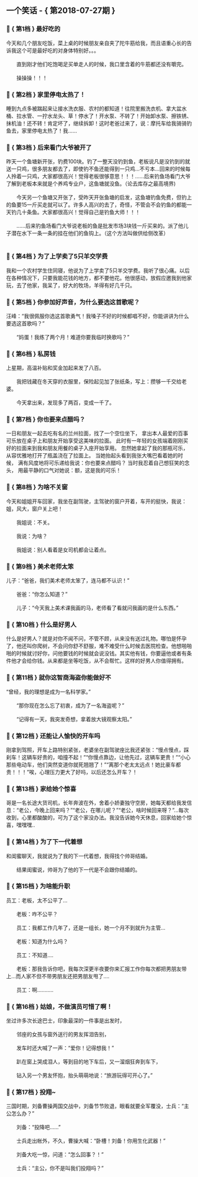 ## 一个笑话 - { 第2018-07-27期 }
</hr>

### :jack_o_lantern: { 第1档 } 最好吃的
今天和几个朋友吃饭，菜上桌的时候朋友亲自夹了陀牛筋给我，而且语重心长的告诉我这个可是最好吃的对身体特别好。。。<br/><br/>　　直到刚才他们吃饱喝足买单走人的时候，我口里含着的牛筋都还没有嚼完。<br/><br/>　　操操操！！！


### :jack_o_lantern: { 第2档 } 家里停电太热了！
睡到九点多被踹起来让接水洗衣服、农村的都知道！往院里搬洗衣机、拿大盆水桶、拉水管、一拧水龙头、草！停水了！开水泵、不转了！开始卸水泵、擦铁锈、抹机油！还不转！肯定坏了，继续拆卸！这时老爸过来了，说：摩托车给我骑骑钓鱼去，家里停电太热了！我......


### :jack_o_lantern: { 第3档 } 后来看门大爷被开了
昨天一个鱼塘新开张，钓费100块。钓了一整天没钓到鱼，老板说凡是没钓到的就送一只鸡，很多朋友都去了，即使钓不鱼还能得到一只鸡…不亏本…回来的时候每人拎着一只鸡，大家都很高兴！觉得老板很够意思！！！……后来钓鱼场看门大爷了解到老板本来就是个养鸡专业户，这鱼塘就没鱼。（论去库存之最高境界)<br/><br/>　　今天另一个鱼塘又开张了，受昨天开张鱼塘的启发，这鱼塘钓鱼免费，但钓上的鱼要15一斤买走就可以了。许多人高兴的去了，奇怪，不管会不会钓鱼的都能一天钓几十条鱼。大家都很高兴！觉得自己是钓鱼大师！！！<br/><br/>　　……后来钓鱼场看门大爷说老板的鱼是批发市场3块钱一斤买来的。派了他儿子潜在水下一条一条的挂在他们的鱼钩上。（这个方法叫做供给侧改革）<br/><br/>


### :jack_o_lantern: { 第4档 } 为了上学卖了5只羊交学费
我和一个农村学生住同寝，他说为了上学卖了5只羊交学费。我听了很心痛。以后在各种情况下，只要我能花钱的地方，都不要他花。他很感动，放假应邀我到他家玩，去了他家，我呆了，好大的牧场，羊得有好几千只。


### :jack_o_lantern: { 第5档 } 你参加好声音，为什么要选这首歌呢？
汪峰：“我很佩服你选这首歌勇气！我嗓子不好的时候都唱不好，你能讲讲为什么要选这首歌吗？”<br/><br/>　　“妈蛋！我练了两个月！难道你要我临时换歌吗？”


### :jack_o_lantern: { 第6档 } 私房钱
上星期，高温补贴和奖金加起来发了八百。<br/><br/>　　我把钱藏在冬天穿的衣服里，保险起见加了张纸条，写上：攒够一千交给老婆。<br/><br/>　　今天拿出来，发现多了两百，变成一千了。


### :jack_o_lantern: { 第7档 } 你也要来点醋吗？
一日和朋友一起去吃有名的兰州拉面，找了一个空位坐下， 拿出本人最爱的百事可乐放在桌子上和朋友开始享受这美味的拉面。 此时有一年轻的女孩端着刚刚买好的拉面来到我和朋友用餐的桌子入座开始享用。 忽然她拿起了我的那瓶可乐，从容优雅地打开了瓶盖浇在了拉面上。 当她抬起头看到我张大嘴巴看着她的时候， 满有风度地将可乐递给我说：你也要来点醋吗？ 当时我忍着自己想狂笑的念头， 用最平静的口气对她说：额，这是我的可乐！


### :jack_o_lantern: { 第8档 } 为啥不关窗
今天和姐姐开车回家，我坐在副驾驶，主驾驶的窗户开着，车开的挺快，我说：姐，风大，窗户关上吧！<br/><br/>　　我姐说：不关。<br/><br/>　　我说：为啥？<br/><br/>　　我姐说：别人看着是女司机都会让着点。<br/>


### :jack_o_lantern: { 第9档 } 美术老师太笨
儿子：“爸爸，我们美术老师太笨了，连马都不认识！”<br/><br/>　　爸爸：“你怎么知道？”<br/><br/>　　儿子：“今天我上美术课我画的马，老师看了看就问我画的是什么东西。”


### :jack_o_lantern: { 第10档 } 什么是好男人
什么是好男人？就是对你不闻不问，不管不顾，从来没有送过礼物。哪怕是怀孕了，他还叫你爬树，不会问你舒不舒服，难不难受什么时候去医院检查。他想啪啪啪的时候就讨好你，问他要钱的时候就会说没钱。其实他有钱，你要逼他或者有条件他才会给你钱。从来都是坐等吃饭，从不会帮忙。这样的好男人你值得拥有。


### :jack_o_lantern: { 第11档 } 就你这智商海盗你能做好不
“曾经，我的理想是成为一名科学家。”<br/><br/>　　“那你现在怎么忘了初衷，成为了一名海盗呢？”<br/><br/>　　“记得有一天，我突发奇想，拿着放大镜观察太阳。”


### :jack_o_lantern: { 第12档 } 还能让人愉快的开车吗
刚拿到驾照，开车上路特别紧张，老婆坐在副驾驶座比我还紧张：“慢点慢点，踩刹车！这辆车好贵的，咱撞不起！”“你慢点靠边，让他先过，这辆车更贵！”“小心那些电动车，他们突然变道你就死翘翘了！”“离那个老太太远点！她比豪车都贵！！！”唉，心理压力更大了好吗，以后还怎么开车？！


### :jack_o_lantern: { 第13档 } 家给她个惊喜
哥是一名长途大货司机，长年奔波在外，舍着小娇妻独守空房，她每天都给我发信息：“老公，今晚上回来吗？”“老公，在哪儿呢？”“老公，啥时候回来呀？”...每次收到，心里都酸酸的，可为了这个家没办法。我没告诉她今天休息，回家给她个惊喜，嘿嘿嘿..


### :jack_o_lantern: { 第14档 } 为了下一代着想
和闺蜜聊天，我就说为了我的下一代着想，我得找个帅哥结婚。<br/><br/>　　结果闺蜜说，帅哥为了他的下一代是不会跟你结婚的。


### :jack_o_lantern: { 第15档 } 为啥能升职
员工：老板，太不公平了...<br/><br/>　　老板：咋不公平？<br/><br/>　　员工：我都工作几年了，还是一组长，她一个月不到就升为主管...<br/><br/>　　老板：知道为什么吗？<br/><br/>　　员工：不知道....<br/><br/>　　老板：那我告诉你吧，我每次深更半夜要你来汇报工作你每次都把男朋友带上...而人家不但不带男朋友还把男朋友甩了....<br/><br/>　　员工：啊...........


### :jack_o_lantern: { 第16档 } 姑娘，不做演员可惜了啊！
坐过许多次长途巴士，印象最深的一件事是出发时，<br/><br/>　　邻座的女孩与窗外送行的男友挥泪告别，<br/><br/>　　发车时还大喊了一声：“爱你！记得想我！”<br/><br/>　　趴在窗上哭成泪人，等到目的地下车后，又一溜烟狂奔到车下，<br/><br/>　　钻入另一个男友怀抱，抬头萌萌地说：“旅游玩得可开心了。”


### :jack_o_lantern: { 第17档 } 投翔~
三国时期，刘备曹操两国交战中，刘备节节败退，眼看就要全军覆没，士兵：“主公怎么办？”<br/><br/>　　刘备：“投降吧......”<br/><br/>　　士兵走出帐外，不久，曹操大喊：“卧槽！刘备！你用生化武器！”<br/><br/>　　刘备大吃一惊，问道：“怎么回事？！”<br/><br/>　　士兵：“主公，你不是叫我们投翔吗？”

